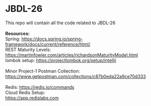 # JBDL-26
This repo will contain all the code related to JBDL-26 </br> </br>
**Resources:** </br>
Spring: https://docs.spring.io/spring-framework/docs/current/reference/html/ </br>
REST Maturity Levels: https://martinfowler.com/articles/richardsonMaturityModel.html </br>
lombok setup: https://projectlombok.org/setup/intellij </br> </br>
Minor Project-1 Postman Collection: </br>
https://www.getpostman.com/collections/c87b0eda22a9ce70d333 </br></br>
Redis: https://redis.io/commands </br>
Cloud Redis Setup: </br>
https://app.redislabs.com </br>
